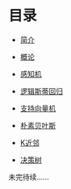 # 目录

* [简介]()

* [概论](Chapter1_Introduction.md)

* [感知机](Chapter2_Perceptron.md)

* [逻辑斯蒂回归](Chapter3_LR.md)

* [支持向量机](Chapter4_SVM.md)

* [朴素贝叶斯](Chapter5_Naive_Bayes.md)

* [K近邻](Chapter6_K-nearest.md)

* [决策树](Chapter7_Decision_Tree.md)

  

未完待续......
